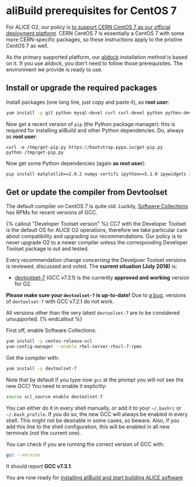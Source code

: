 aliBuild prerequisites for CentOS 7
===================================

<!-- Dockerfile UPLOAD_NAME alisw/o2-cc7 -->
<!-- Dockerfile FROM centos:7 -->
<!-- Dockerfile RUN rpmdb --rebuilddb && yum clean all -->
For ALICE O2, our policy is [to support CERN CentOS 7 as our official deployment
platform](https://indico.cern.ch/event/642232/#3-wp3-common-tools-and-softwar). CERN CentOS 7 is
essentially a CentOS 7 with some more CERN-specific packages, so these instructions apply to the
pristine CentOS 7 as well.

As the primary supported platform, our [alidock](https://github.com/alidock/alidock/wiki)
installation method is based on it. If you use alidock, you don't need to follow those
prerequisites. The environment we provide is ready to use.


## Install or upgrade the required packages

Install packages (one long line, just copy and paste it), as **root user**:

<!-- Dockerfile RUN_INLINE -->
```bash
yum install -y git python mysql-devel curl curl-devel python python-devel python-pip bzip2 bzip2-devel unzip autoconf automake texinfo gettext gettext-devel libtool freetype freetype-devel libpng libpng-devel sqlite sqlite-devel ncurses-devel mesa-libGLU-devel libX11-devel libXpm-devel libXext-devel libXft-devel libxml2 libxml2-devel motif motif-devel kernel-devel pciutils-devel kmod-devel bison flex perl-ExtUtils-Embed environment-modules
```

Now get a recent version of `pip` (the Python package manager): this is required for installing aliBuild and other Python dependencies. Do, always as **root user**:

<!-- Dockerfile RUN_INLINE -->
```
curl -o /tmp/get-pip.py https://bootstrap.pypa.io/get-pip.py
python /tmp/get-pip.py
```

Now get some Python dependencies (again **as root user**):

<!-- Dockerfile RUN_INLINE -->
```bash
pip install matplotlib==2.0.2 numpy certifi ipython==5.1.0 ipywidgets ipykernel notebook metakernel pyyaml
```


## Get or update the compiler from Devtoolset

The default compiler on CentOS 7 is quite old. Luckily, [Softawre
Collections](https://www.softwarecollections.org/) has RPMs for recent versions of GCC.

{% callout "Developer Toolset version" %}
CC7 with the Developer Toolset is the default OS for ALICE O2 operations, therefore we take
particular care about compatibility and upgrading our recommendations. Our policy is to never
upgrade O2 to a newer compiler unless the corresponding Developer Toolset package is out and tested.

Every recommendation change concerning the Develpoer Toolset versions is reviewed, discussed and
voted. The **current situation (July 2018)** is:

* [devtoolset-7](https://www.softwarecollections.org/en/scls/rhscl/devtoolset-7/) (GCC v7.3.1) is
  the currently **approved and working** version for O2.

**Please make sure your `devtoolset-7` is up-to-date!** Due to
[a bug](https://bugzilla.redhat.com/show_bug.cgi?id=1519073), versions of `devtoolset-7` with GCC
v7.2.1 do not work.

All versions other than the very latest `devtoolset-7` are to be considered unsupported.
{% endcallout %}

First off, enable Software Collections:

<!-- Dockerfile RUN_INLINE -->
```bash
yum install -y centos-release-scl
yum-config-manager --enable rhel-server-rhscl-7-rpms
```

Get the compiler with:

<!-- Dockerfile RUN_INLINE -->
```bash
yum install -y devtoolset-7
```

Note that by default if you type now `gcc` at the prompt you will not see the new GCC! You need to
enable it explicitly:

<!-- Dockerfile RUN yum install -y vim-enhanced emacs-nox -->
<!-- Dockerfile RUN rpmdb --rebuilddb && yum clean all -->
<!-- Dockerfile RUN echo "source scl_source enable devtoolset-7" >> /etc/profile -->
<!-- Dockerfile RUN echo "source scl_source enable devtoolset-7" >> /etc/bashrc -->
<!-- Dockerfile RUN pip install alibuild -->
<!-- Dockerfile RUN mkdir /lustre /cvmfs -->
<!-- Dockerfile ENTRYPOINT ["/bin/bash"] -->
```bash
source scl_source enable devtoolset-7
```

You can either do it in every shell manually, or add it to your `~/.bashrc` or `~/.bash_profile`. If
you do so, the new GCC will always be enabled in every shell. This might not be desirable in some
cases, so beware. Also, if you add this line to the shell configuration, this will be enabled in all
new terminals (not the current one).

You can check if you are running the correct version of GCC with:

```bash
gcc --version
```

It should report **GCC v7.3.1**.

You are now ready for [installing aliBuild and start building ALICE
software](README.md#get-or-upgrade-alibuild)
